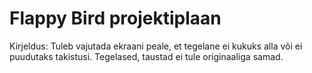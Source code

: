 # Flappy Bird projektiplaan
Kirjeldus:
Tuleb vajutada ekraani peale, et tegelane ei kukuks alla või ei puudutaks takistusi.
Tegelased, taustad ei tule originaaliga samad.


